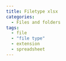 ```yaml
---
title: Filetype xlsx
categories:
  - Files and folders
tags:
  - file
  - "file type"
  - extension
  - spreadsheet
---
```

